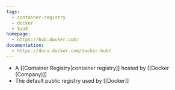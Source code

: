 ```yaml
---
tags:
  - container-registry
  - docker
  - SaaS
homepage:
  - https://hub.docker.com/
documentation:
  - https://docs.docker.com/docker-hub/
---
```

- A [[Container Registry|container registry]] hosted by [[Docker (Company)]]
- The default public registry used by [[Docker]]